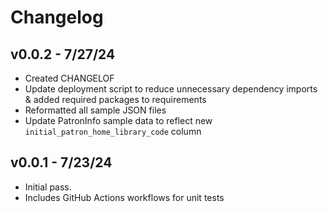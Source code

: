 # Changelog

## v0.0.2 - 7/27/24
- Created CHANGELOF
- Update deployment script to reduce unnecessary dependency imports & added required packages to requirements
- Reformatted all sample JSON files
- Update PatronInfo sample data to reflect new `initial_patron_home_library_code` column

## v0.0.1 - 7/23/24
- Initial pass.
- Includes GitHub Actions workflows for unit tests